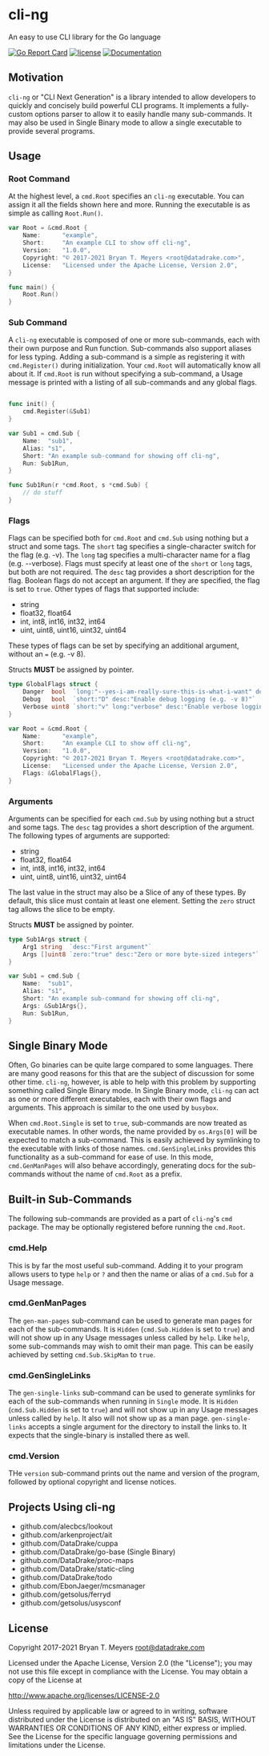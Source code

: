 # cli-ng
An easy to use CLI library for the Go language

[![Go Report Card](https://goreportcard.com/badge/github.com/DataDrake/cli-ng)](https://goreportcard.com/report/github.com/DataDrake/cli-ng)
[![license](https://img.shields.io/github/license/DataDrake/cli-ng.svg)]()
[![Documentation](https://godoc.org/github.com/DataDrake/cli-ng?status.svg)](http://godoc.org/github.com/DataDrake/cli-ng)

## Motivation

`cli-ng` or "CLI Next Generation" is a library intended to allow developers to quickly and concisely build powerful CLI programs. It implements a fully-custom options parser to allow it to easily handle many sub-commands. It may also be used in Single Binary mode to allow a single executable to provide several programs.

## Usage

### Root Command

At the highest level, a `cmd.Root` specifies an `cli-ng` executable. You can assign it all the fields shown here and more. Running the executable is as simple as calling `Root.Run()`.

``` Go
var Root = &cmd.Root {
    Name:      "example",
    Short:     "An example CLI to show off cli-ng",
    Version:   "1.0.0",
    Copyright: "© 2017-2021 Bryan T. Meyers <root@datadrake.com>",
    License:   "Licensed under the Apache License, Version 2.0",
}

func main() {
    Root.Run()
}
```

### Sub Command

A `cli-ng` executable is composed of one or more sub-commands, each with their own purpose and Run function. Sub-commands also support aliases for less typing. Adding a sub-command is a simple as registering it with `cmd.Register()` during initialization. Your `cmd.Root` will automatically know all about it. If `cmd.Root` is run without specifying a sub-command, a Usage message is printed with a listing of all sub-commands and any global flags.

``` Go

func init() {
    cmd.Register(&Sub1)
}

var Sub1 = cmd.Sub {
    Name:  "sub1",
    Alias: "s1",
    Short: "An example sub-command for showing off cli-ng",
    Run: Sub1Run,
}

func Sub1Run(r *cmd.Root, s *cmd.Sub) {
    // do stuff
}

```

### Flags

Flags can be specified both for `cmd.Root` and `cmd.Sub` using nothing but a struct and some tags. The `short` tag specifies a single-character switch for the flag (e.g. -v). The `long` tag specifies a multi-character name for a flag (e.g. --verbose). Flags must specify at least one of the `short` or `long` tags, but both are not required. The `desc` tag provides a short description for the flag. Boolean flags do not accept an argument. If they are specified, the flag is set to `true`. Other types of flags that supported include:

- string
- float32, float64
- int, int8, int16, int32, int64
- uint, uint8, uint16, uint32, uint64

These types of flags can be set by specifying an additional argument, without an `=` (e.g. -v 8).

Structs **MUST** be assigned by pointer.

``` Go
type GlobalFlags struct {
    Danger  bool  `long:"--yes-i-am-really-sure-this-is-what-i-want" desc:"All safeties are off"`
    Debug   bool  `short:"D" desc:"Enable debug logging (e.g. -v 8)"`
    Verbose uint8 `short:"v" long:"verbose" desc:"Enable verbose logging"`
}

var Root = &cmd.Root {
    Name:      "example",
    Short:     "An example CLI to show off cli-ng",
    Version:   "1.0.0",
    Copyright: "© 2017-2021 Bryan T. Meyers <root@datadrake.com>",
    License:   "Licensed under the Apache License, Version 2.0",
    Flags: &GlobalFlags{},
}
```

### Arguments

Arguments can be specified for each `cmd.Sub` by using nothing but a struct and some tags. The `desc` tag provides a short description of the argument. The following types of arguments are supported:

- string
- float32, float64
- int, int8, int16, int32, int64
- uint, uint8, uint16, uint32, uint64

The last value in the struct may also be a Slice of any of these types. By default, this slice must contain at least one element. Setting the `zero` struct tag allows the slice to be empty.

Structs **MUST** be assigned by pointer.

``` Go
type Sub1Args struct {
    Arg1 string  `desc:"First argument"`
    Args []uint8 `zero:"true" desc:"Zero or more byte-sized integers"`
}

var Sub1 = cmd.Sub {
    Name:  "sub1",
    Alias: "s1",
    Short: "An example sub-command for showing off cli-ng",
    Args: &Sub1Args{},
    Run: Sub1Run,
}

```

## Single Binary Mode

Often, Go binaries can be quite large compared to some languages. There are many good reasons for this that are the subject of discussion for some other time. `cli-ng`, however, is able to help with this problem by supporting something called Single Binary mode. In Single Binary mode, `cli-ng` can act as one or more different executables, each with their own flags and arguments. This approach is similar to the one used by `busybox`.

When `cmd.Root.Single` is set to `true`, sub-commands are now treated as executable names. In other words, the name provided by `os.Args[0]` will be expected to match a sub-command. This is easily achieved by symlinking to the executable with links of those names. `cmd.GenSingleLinks` provides this functionality as a sub-command for ease of use. In this mode, `cmd.GenManPages` will also behave accordingly, generating docs for the sub-commands without the name of `cmd.Root` as a prefix.

## Built-in Sub-Commands

The following sub-commands are provided as a part of `cli-ng`'s `cmd` package. The may be optionally registered before running the `cmd.Root`.

### cmd.Help

This is by far the most useful sub-command. Adding it to your program allows users to type `help` or `?` and then the name or alias of a `cmd.Sub` for a Usage message.

### cmd.GenManPages

The `gen-man-pages` sub-command can be used to generate man pages for each of the sub-commands. It is `Hidden` (`cmd.Sub.Hidden` is set to `true`) and will not show up in any Usage messages unless called by `help`. Like `help`, some sub-commands may wish to omit their man page. This can be easily achieved by setting `cmd.Sub.SkipMan` to `true`.

### cmd.GenSingleLinks

The `gen-single-links` sub-command can be used to generate symlinks for each of the sub-commands when running in `Single` mode. It is `Hidden` (`cmd.Sub.Hidden` is set to `true`) and will not show up in any Usage messages unless called by `help`. It also will not show up as a man page. `gen-single-links` accepts a single argument for the directory to install the links to. It expects that the single-binary is installed there as well.

### cmd.Version

THe `version` sub-command prints out the name and version of the program, followed by optional copyright and license notices.

## Projects Using cli-ng

- github.com/alecbcs/lookout
- github.com/arkenproject/ait
- github.com/DataDrake/cuppa
- github.com/DataDrake/go-base (Single Binary)
- github.com/DataDrake/proc-maps
- github.com/DataDrake/static-cling
- github.com/DataDrake/todo
- github.com/EbonJaeger/mcsmanager
- github.com/getsolus/ferryd
- github.com/getsolus/usysconf

## License
Copyright 2017-2021 Bryan T. Meyers <root@datadrake.com>

Licensed under the Apache License, Version 2.0 (the "License");
you may not use this file except in compliance with the License.
You may obtain a copy of the License at

http://www.apache.org/licenses/LICENSE-2.0

Unless required by applicable law or agreed to in writing, software
distributed under the License is distributed on an "AS IS" BASIS,
WITHOUT WARRANTIES OR CONDITIONS OF ANY KIND, either express or implied.
See the License for the specific language governing permissions and
limitations under the License.
